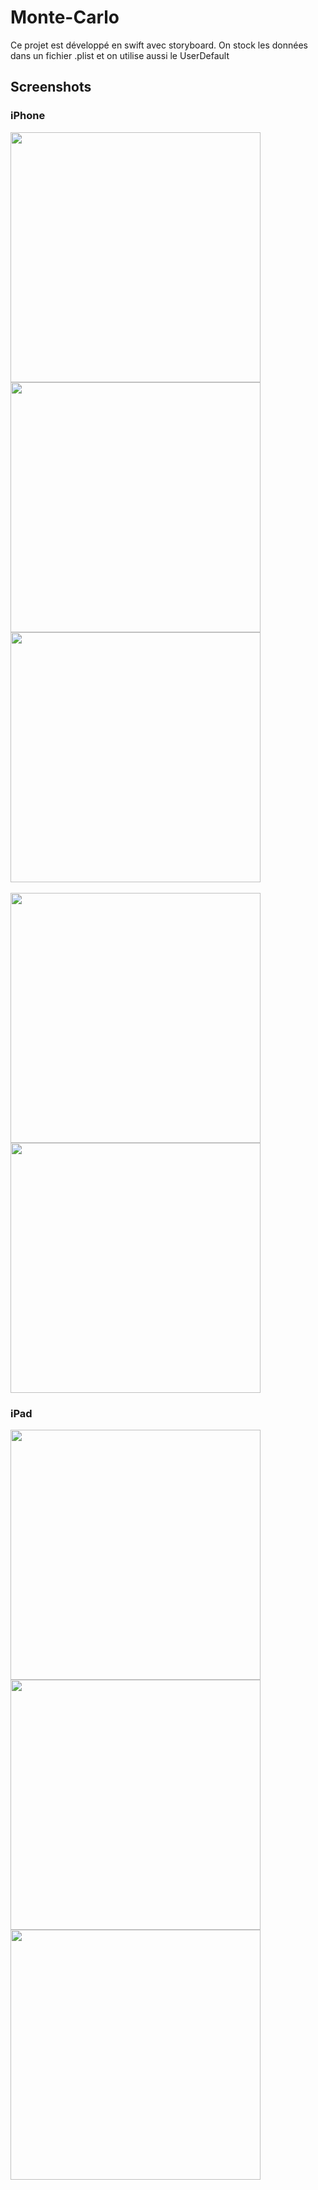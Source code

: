 # Monte-Carlo

Ce projet est développé en swift avec storyboard.
On stock les données dans un fichier .plist et on utilise aussi le UserDefault

## Screenshots 

### iPhone

<img src="https://raw.github.com/AnthonyPeres/Monte-Carlo/main/Screenshot/iPhone1.png" height="400"/>

<br/>

<div>
  <img src="https://raw.github.com/AnthonyPeres/Monte-Carlo/main/Screenshot/iPhone2.png" height="400"/>
  <img src="https://raw.github.com/AnthonyPeres/Monte-Carlo/main/Screenshot/iPhone3.png" height="400"/>
</div>

<br/>

<div>
  <img src="https://raw.github.com/AnthonyPeres/Monte-Carlo/main/Screenshot/iPhone4.png" width="400"/>
  <img src="https://raw.github.com/AnthonyPeres/Monte-Carlo/main/Screenshot/iPhone5.png" width="400"/>
</div>


### iPad

<img src="https://raw.github.com/AnthonyPeres/Monte-Carlo/main/Screenshot/iPad1.png" height="400"/>

<br/>

<div>
  <img src="https://raw.github.com/AnthonyPeres/Monte-Carlo/main/Screenshot/iPad2.png" height="400"/>
  <img src="https://raw.github.com/AnthonyPeres/Monte-Carlo/main/Screenshot/iPad3.png" height="400"/>
</div>
